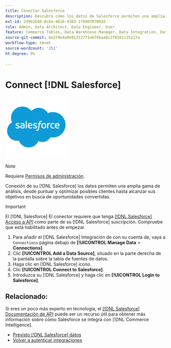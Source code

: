 ```yaml
---
title: Conectar Salesforce
description: Descubra cómo los datos de Salesforce permiten una amplia gama de análisis, desde puntuar y optimizar posibles clientes hasta alcanzar sus objetivos en busca de oportunidades convertidas.
exl-id: 249b2b40-8c8a-4616-9383-17690f07003d
role: Admin, Data Architect, Data Engineer, User
feature: Commerce Tables, Data Warehouse Manager, Data Integration, Data Import/Export
source-git-commit: 6e2f9e4a9e91212771e6f6baa8c2f8101125217a
workflow-type: tm+mt
source-wordcount: '151'
ht-degree: 0%

---
```


# Connect [!DNL Salesforce]

![](../../../assets/Salesforce_Logo.png)

>[!NOTE]
>
>Requiere [Permisos de administración](../../../administrator/user-management/user-management.md).

Conexión de su [!DNL Salesforce] los datos permiten una amplia gama de análisis, desde puntuar y optimizar posibles clientes hasta alcanzar sus objetivos en busca de oportunidades convertidas.

>[!IMPORTANT]
>
>El [!DNL Salesforce] El conector requiere que tenga [[!DNL Salesforce] Acceso a API](../integrations/salesforce.md) como parte de su [!DNL Salesforce] suscripción. Compruebe que está habilitado antes de empezar.

1. Para añadir el [!DNL Salesforce] Integración de con su cuenta de, vaya a `Connections` página debajo de **[!UICONTROL Manage Data** > **Connections]**.
1. Clic **[!UICONTROL Add a Data Source]**, situado en la parte derecha de la pantalla sobre la tabla de fuentes de datos.
1. Haga clic en [!DNL Salesforce] icono.
1. Clic **[!UICONTROL Connect to Salesforce]**.
1. Introduzca su [!DNL Salesforce] y haga clic en **[!UICONTROL Login to Salesforce]**.

## Relacionado:

Si eres un poco más experto en tecnología, el [[!DNL Salesforce] Documentación de API](https://developer.salesforce.com/docs/atlas.en-us.api_rest.meta/api_rest/intro_what_is_rest_api.htm) puede ser un recurso útil para obtener más información sobre cómo Salesforce se integra con [!DNL Commerce Intelligence].

* [Previsto [!DNL Salesforce] datos](../integrations/salesforce-data.md)
* [Volver a autenticar integraciones](https://experienceleague.adobe.com/docs/commerce-knowledge-base/kb/how-to/mbi-reauthenticating-integrations.html)
